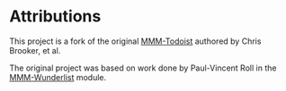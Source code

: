 # Attributions
This project is a fork of the original [MMM-Todoist](https://github.com/cbrooker/MMM-Todoist) authored by Chris Brooker, et al.

The original project was based on work done by Paul-Vincent Roll in the [MMM-Wunderlist](https://github.com/paviro/MMM-Wunderlist) module.
